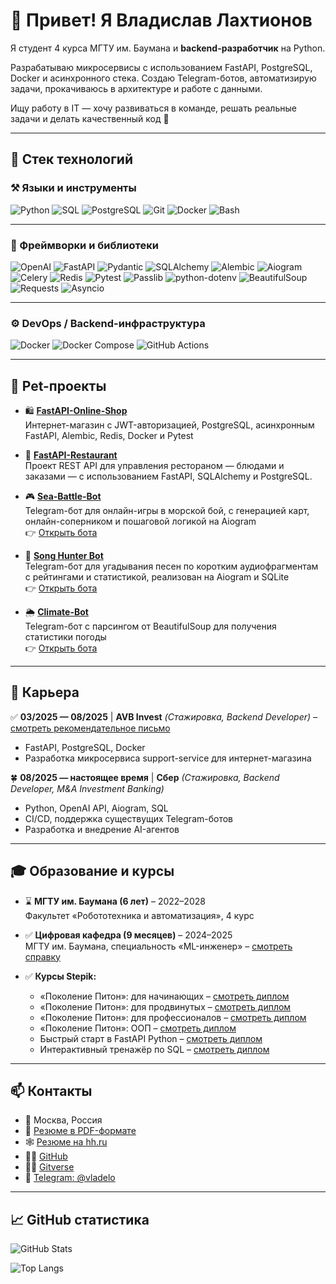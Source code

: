 # 👋 Привет! Я Владислав Лахтионов

Я студент 4 курса МГТУ им. Баумана и **backend-разработчик** на Python.

Разрабатываю микросервисы с использованием FastAPI, PostgreSQL, Docker и асинхронного стека. Создаю Telegram-ботов,
автоматизирую задачи, прокачиваюсь в архитектуре и работе с данными.

Ищу работу в IT — хочу развиваться в команде, решать реальные задачи и делать качественный код 👾

---

## 🧠 Стек технологий

### ⚒️ Языки и инструменты

![Python](https://img.shields.io/badge/-Python-05122A?style=flat&logo=python)
![SQL](https://img.shields.io/badge/-SQL-05122A?style=flat&logo=sqlite)
![PostgreSQL](https://img.shields.io/badge/-PostgreSQL-05122A?style=flat&logo=postgresql)
![Git](https://img.shields.io/badge/-Git-05122A?style=flat&logo=git)
![Docker](https://img.shields.io/badge/-Docker-05122A?style=flat&logo=docker)
![Bash](https://img.shields.io/badge/-Bash-05122A?style=flat&logo=gnu-bash)

---

### 🧰 Фреймворки и библиотеки

![OpenAI](https://img.shields.io/badge/-OpenAI-05122A?style=flat&logo=openai)
![FastAPI](https://img.shields.io/badge/-FastAPI-05122A?style=flat&logo=fastapi)
![Pydantic](https://img.shields.io/badge/-Pydantic-05122A?style=flat&logo=pydantic)
![SQLAlchemy](https://img.shields.io/badge/-SQLAlchemy-05122A?style=flat&logo=sqlalchemy)
![Alembic](https://img.shields.io/badge/-Alembic-05122A?style=flat&logo=alembic)
![Aiogram](https://img.shields.io/badge/-Aiogram-05122A?style=flat&logo=telegram)
![Celery](https://img.shields.io/badge/-Celery-05122A?style=flat&logo=celery)
![Redis](https://img.shields.io/badge/-Redis-05122A?style=flat&logo=redis)
![Pytest](https://img.shields.io/badge/-Pytest-05122A?style=flat&logo=pytest)
![Passlib](https://img.shields.io/badge/-Passlib-05122A?style=flat&logo=passbolt)
![python-dotenv](https://img.shields.io/badge/-python--dotenv-05122A?style=flat&logo=python)
![BeautifulSoup](https://img.shields.io/badge/-BeautifulSoup-05122A?style=flat&logo=beautifulsoup)
![Requests](https://img.shields.io/badge/-Requests-05122A?style=flat&logo=python)
![Asyncio](https://img.shields.io/badge/-Asyncio-05122A?style=flat&logo=asyncapi)

---

### ⚙️ DevOps / Backend-инфраструктура

![Docker](https://img.shields.io/badge/-Docker-05122A?style=flat&logo=docker)
![Docker Compose](https://img.shields.io/badge/-Docker--Compose-05122A?style=flat&logo=docker)
![GitHub Actions](https://img.shields.io/badge/-GitHub%20Actions-05122A?style=flat&logo=githubactions)

---

## 🚀 Pet-проекты

- 🛍️ **[FastAPI-Online-Shop](https://github.com/vladelo-code/FastAPI-Online-Shop)**  
  Интернет-магазин с JWT-авторизацией, PostgreSQL, асинхронным FastAPI, Alembic, Redis, Docker и Pytest

- 🍔 **[FastAPI-Restaurant](https://github.com/vladelo-code/FastAPI-Restaurant)**  
  Проект REST API для управления рестораном — блюдами и заказами — с использованием FastAPI, SQLAlchemy и PostgreSQL.

- 🎮 **[Sea-Battle-Bot](https://github.com/vladelo-code/Sea-Battle-Bot)**  
  Telegram-бот для онлайн-игры в морской бой, с генерацией карт, онлайн-соперником и пошаговой логикой на Aiogram  
  👉 [Открыть бота](https://t.me/vladelo_sea_battle_bot)

- 🎸 **[Song Hunter Bot](https://github.com/vladelo-code/Song-Hunter-Bot)**  
  Telegram-бот для угадывания песен по коротким аудиофрагментам с рейтингами и статистикой, реализован на Aiogram и SQLite  
  👉 [Открыть бота](https://t.me/song_sniper_bot)

- 🌦 **[Climate-Bot](https://github.com/vladelo-code/Vladelo-Climate-Bot)**  
  Telegram-бот с парсингом от BeautifulSoup для получения статистики погоды  
  👉 [Открыть бота](https://t.me/vladelo_weather_bot)

---

## 💼 Карьера

✅ **03/2025 — 08/2025** | **AVB Invest** *(Стажировка, Backend Developer)* – [смотреть рекомендательное письмо](https://disk.yandex.ru/i/Vz4tEd-BDYlzrQ)
  - FastAPI, PostgreSQL, Docker
  - Разработка микросервиса support-service для интернет-магазина

🍀 **08/2025 — настоящее время** | **Сбер** *(Стажировка, Backend Developer, M&A Investment Banking)*  
  - Python, OpenAI API, Aiogram, SQL  
  - CI/CD, поддержка существущих Telegram-ботов
  - Разработка и внедрение AI-агентов

---

## 🎓 Образование и курсы

- ⌛️ **МГТУ им. Баумана (6 лет)** – 2022–2028  
  Факультет «Робототехника и автоматизация», 4 курс


- ✅ **Цифровая кафедра (9 месяцев)** – 2024–2025  
  МГТУ им. Баумана, специальность «ML-инженер» – [смотреть справку](https://disk.yandex.ru/i/eY8khlvXd2ercA)


- ✅ **Курсы Stepik:**
    - «Поколение Питон»: для начинающих – [смотреть диплом](https://stepik.org/cert/2646863)
    - «Поколение Питон»: для продвинутых – [смотреть диплом](https://stepik.org/cert/2666237)
    - «Поколение Питон»: для профессионалов – [смотреть диплом](https://stepik.org/cert/2737053)
    - «Поколение Питон»: ООП – [смотреть диплом](https://stepik.org/cert/2797063)
    - Быстрый старт в FastAPI Python – [смотреть диплом](https://stepik.org/cert/2916100)
    - Интерактивный тренажёр по SQL – [смотреть диплом](https://stepik.org/cert/2919610)

---

## 📫 Контакты

- 📍 Москва, Россия
- 📄 [Резюме в PDF-формате](https://disk.yandex.ru/i/iDIPdISB0F__Tg)
- 🕸️ [Резюме на hh.ru](https://hh.ru/resume/cf857c35ff0e72c7610039ed1f745836647a4c)
- 🧑‍💻 [GitHub](https://github.com/vladelo-code)
- 🧑‍💻 [Gitverse](https://gitverse.ru/vladelo)
- 💬 [Telegram: @vladelo](https://t.me/vladelo)

---

## 📈 GitHub статистика

![GitHub Stats](https://github-readme-stats.vercel.app/api?username=vladelo777&show_icons=true&theme=github_dark&hide=prs)

![Top Langs](https://github-readme-stats.vercel.app/api/top-langs/?username=vladelo777&layout=compact&theme=github_dark)
